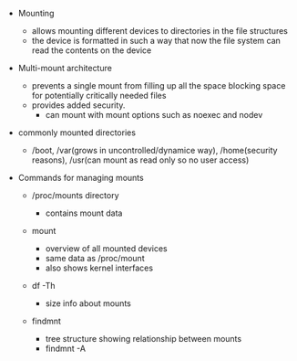 * Mounting
    * allows mounting different devices to directories in the file structures
    * the device is formatted in such a way that now the file system can read the contents on the device

* Multi-mount architecture
    * prevents a single mount from filling up all the space blocking space for potentially critically needed files
    * provides added security. 
        * can mount with mount options such as noexec and nodev

* commonly mounted directories
    * /boot, /var(grows in uncontrolled/dynamice way), /home(security reasons), /usr(can mount as read only so no user access) 


* Commands for managing mounts
    * /proc/mounts directory
        * contains mount data

    * mount
        * overview of all mounted devices
        * same data as /proc/mount
        * also shows kernel interfaces
    * df -Th
        * size info about mounts
    * findmnt
        * tree structure showing relationship between mounts
        * findmnt -A 